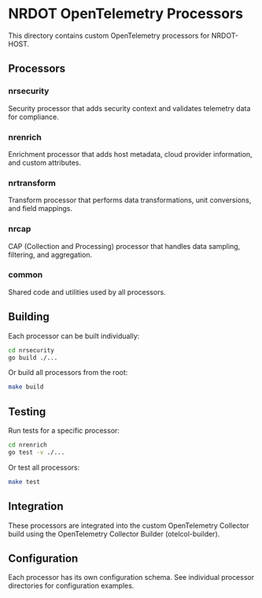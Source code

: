 # NRDOT OpenTelemetry Processors

This directory contains custom OpenTelemetry processors for NRDOT-HOST.

## Processors

### nrsecurity
Security processor that adds security context and validates telemetry data for compliance.

### nrenrich  
Enrichment processor that adds host metadata, cloud provider information, and custom attributes.

### nrtransform
Transform processor that performs data transformations, unit conversions, and field mappings.

### nrcap
CAP (Collection and Processing) processor that handles data sampling, filtering, and aggregation.

### common
Shared code and utilities used by all processors.

## Building

Each processor can be built individually:

```bash
cd nrsecurity
go build ./...
```

Or build all processors from the root:

```bash
make build
```

## Testing

Run tests for a specific processor:

```bash
cd nrenrich
go test -v ./...
```

Or test all processors:

```bash
make test
```

## Integration

These processors are integrated into the custom OpenTelemetry Collector build using the OpenTelemetry Collector Builder (otelcol-builder).

## Configuration

Each processor has its own configuration schema. See individual processor directories for configuration examples.